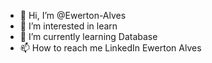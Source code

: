 - 👋 Hi, I’m @Ewerton-Alves
- 👀 I’m interested in learn
- 🌱 I’m currently learning Database
- 📫 How to reach me LinkedIn Ewerton Alves

<!---
Ewerton-Alves/Ewerton-Alves is a ✨ special ✨ repository because its `README.md` (this file) appears on your GitHub profile.
You can click the Preview link to take a look at your changes.
--->
